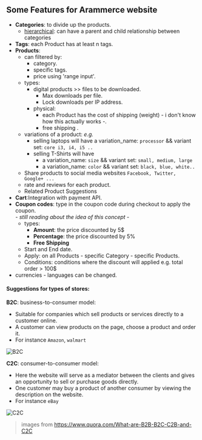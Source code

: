 ## Some Features for **Arammerce** website

- **Categories**:  to divide up the products.
  - <u>hierarchical</u>:  can have a parent and child relationship between categories
- **Tags**: each Product has at least n tags.
- **Products**:
  - can filtered by:
    - category.
    - specific tags.
    - price using 'range input'.
  - types:
    - digital products >> files to be downloaded.
      - Max downloads per file.
      - Lock downloads per IP address.
    - physical:
      - each Product has the cost of shipping (weight) - i don't know how this actually works -.
      - free shipping .
  - variations of a product:  *e.g.*
    - selling laptops will have a variation_name: `processor`  && variant set:  `core i3, i4, i5 ..`
    - selling T-Shirts will have 
      - a variation_name: `size`  && variant set:  `small, medium, large`
      - a variation_name: `color`  && variant set:  `black, blue, white..`
  - Share products to social media websites `Facebook, Twitter, Google+ ...`
  - rate and reviews for each product.
  - Related Product Suggestions
- **Cart**:Integration with payment API.
- **Coupon codes**: type in the coupon code during checkout  to apply the coupon.  
  *- still reading about the idea of this concept -*
  - types:
    - **Amount**: the price discounted by 5$
    - **Percentage**: the price discounted by 5%
    - **Free Shipping**
  - Start and End date.
  - Apply:  on all Products - specific Category - specific Products.
  - Conditions:  conditions where the discount will applied e.g. total order > 100$
- currencies - languages can be changed.



#### Suggestions for types of stores:

**B2C**: business-to-consumer model:
- Suitable for companies which sell products or services directly to a customer online.
- A customer can view products on the page, choose a product and order it.
- For instance `Amazon`, `walmart`

![B2C](https://qph.fs.quoracdn.net/main-qimg-41eb5709062888f2519e32b3074decce)


**C2C**: consumer-to-consumer model:
- Here the website will serve as a mediator between the clients and gives an opportunity to sell or purchase goods directly.
- One customer may buy a product of another consumer by viewing the description on the website.
- For instance `eBay`

![C2C](https://qph.fs.quoracdn.net/main-qimg-1d72a1d9230106e78fcc6faa47f4bf03)


> images from https://www.quora.com/What-are-B2B-B2C-C2B-and-C2C
